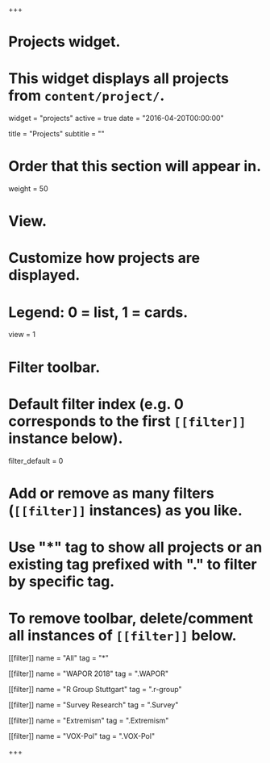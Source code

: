 +++
# Projects widget.
# This widget displays all projects from `content/project/`.
widget = "projects"
active = true
date = "2016-04-20T00:00:00"

title = "Projects"
subtitle = ""

# Order that this section will appear in.
weight = 50

# View.
# Customize how projects are displayed.
# Legend: 0 = list, 1 = cards.
view = 1

# Filter toolbar.

# Default filter index (e.g. 0 corresponds to the first `[[filter]]` instance below).
filter_default = 0

# Add or remove as many filters (`[[filter]]` instances) as you like.
# Use "*" tag to show all projects or an existing tag prefixed with "." to filter by specific tag.
# To remove toolbar, delete/comment all instances of `[[filter]]` below.
[[filter]]
  name = "All"
  tag = "*"
  
[[filter]]
  name = "WAPOR 2018"
  tag = ".WAPOR"

[[filter]]
  name = "R Group Stuttgart"
  tag = ".r-group"

[[filter]]
  name = "Survey Research"
  tag = ".Survey"
  
[[filter]]
  name = "Extremism"
  tag = ".Extremism"
  
[[filter]]
  name = "VOX-Pol"
  tag = ".VOX-Pol"
  
+++

